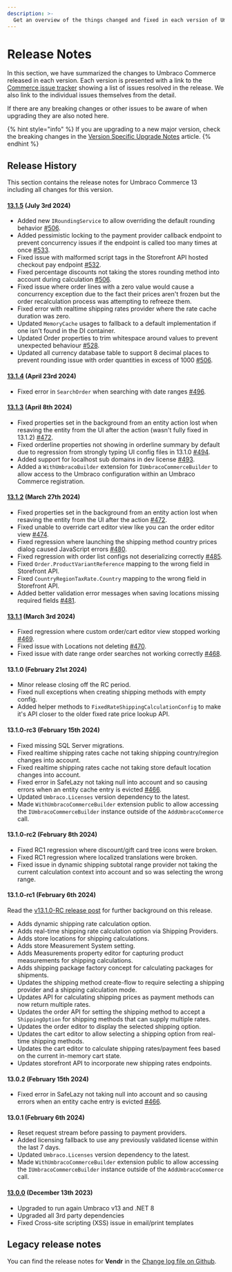 ```yaml
---
description: >-
  Get an overview of the things changed and fixed in each version of Umbraco Commerce.
---
```


# Release Notes

In this section, we have summarized the changes to Umbraco Commerce released in each version. Each version is presented with a link to the [Commerce issue tracker](https://github.com/umbraco/Umbraco.Commerce.Issues/issues) showing a list of issues resolved in the release. We also link to the individual issues themselves from the detail.

If there are any breaking changes or other issues to be aware of when upgrading they are also noted here.

{% hint style="info" %}
If you are upgrading to a new major version, check the breaking changes in the [Version Specific Upgrade Notes](upgrading/version-specific-upgrades.md) article.
{% endhint %}

## Release History

This section contains the release notes for Umbraco Commerce 13 including all changes for this version.

#### [13.1.5](https://github.com/umbraco/Umbraco.Commerce.Issues/issues?q=is%3Aissue+is%3Aclosed+label%3Arelease%2F13.1.5) (July 3rd 2024)

* Added new `IRoundingService` to allow overriding the default rounding behavior [#506](https://github.com/umbraco/Umbraco.Commerce.Issues/issues/506).
* Added pessimistic locking to the payment provider callback endpoint to prevent concurrency issues if the endpoint is called too many times at once [#533](https://github.com/umbraco/Umbraco.Commerce.Issues/issues/533).
* Fixed issue with malformed script tags in the Storefront API hosted checkout pay endpoint [#532](https://github.com/umbraco/Umbraco.Commerce.Issues/issues/532).
* Fixed percentage discounts not taking the stores rounding method into account during calculation [#506](https://github.com/umbraco/Umbraco.Commerce.Issues/issues/506).
* Fixed issue where order lines with a zero value would cause a concurrency exception due to the fact their prices aren't frozen but the order recalculation process was attempting to refreeze them.
* Fixed error with realtime shipping rates provider where the rate cache duration was zero.
* Updated `MemoryCache` usages to fallback to a default implementation if one isn't found in the DI container.
* Updated Order properties to trim whitespace around values to prevent unexpected behaviour  [#528](https://github.com/umbraco/Umbraco.Commerce.Issues/issues/528).
* Updated all currency database table to support 8 decimal places to prevent rounding issue with order quantities in excess of 1000 [#506](https://github.com/umbraco/Umbraco.Commerce.Issues/issues/506).

#### [13.1.4](https://github.com/umbraco/Umbraco.Commerce.Issues/issues?q=is%3Aissue+is%3Aclosed+label%3Arelease%2F13.1.4) (April 23rd 2024)

* Fixed error in `SearchOrder` when searching with date ranges [#496](https://github.com/umbraco/Umbraco.Commerce.Issues/issues/496).

#### [13.1.3](https://github.com/umbraco/Umbraco.Commerce.Issues/issues?q=is%3Aissue+is%3Aclosed+label%3Arelease%2F13.1.3) (April 8th 2024)

* Fixed properties set in the background from an entity action lost when resaving the entity from the UI after the action (wasn't fully fixed in 13.1.2) [#472](https://github.com/umbraco/Umbraco.Commerce.Issues/issues/472).
* Fixed orderline properties not showing in orderline summary by default due to regression from strongly typing UI config files in 13.1.0 [#494](https://github.com/umbraco/Umbraco.Commerce.Issues/issues/494).
* Added support for localhost sub domains in dev license [#493](https://github.com/umbraco/Umbraco.Commerce.Issues/issues/493).
* Added a `WithUmbracoBuilder` extension for `IUmbracoCommerceBuilder` to allow access to the Umbraco configuration within an Umbraco Commerce registration.

#### [13.1.2](https://github.com/umbraco/Umbraco.Commerce.Issues/issues?q=is%3Aissue+is%3Aclosed+label%3Arelease%2F13.1.2) (March 27th 2024)

* Fixed properties set in the background from an entity action lost when resaving the entity from the UI after the action [#472](https://github.com/umbraco/Umbraco.Commerce.Issues/issues/472).
* Fixed unable to override cart editor view like you can the order editor view [#474](https://github.com/umbraco/Umbraco.Commerce.Issues/issues/474).
* Fixed regression where launching the shipping method country prices dialog caused JavaScript errors [#480](https://github.com/umbraco/Umbraco.Commerce.Issues/issues/480).
* Fixed regression with order list configs not deserializing correctly [#485](https://github.com/umbraco/Umbraco.Commerce.Issues/issues/485).
* Fixed `Order.ProductVariantReference` mapping to the wrong field in Storefront API.
* Fixed `CountryRegionTaxRate.Country` mapping to the wrong field in Storefront API.
* Added better validation error messages when saving locations missing required fields [#481](https://github.com/umbraco/Umbraco.Commerce.Issues/issues/481).

#### [13.1.1](https://github.com/umbraco/Umbraco.Commerce.Issues/issues?q=is%3Aissue+is%3Aclosed+label%3Arelease%2F13.1.1) (March 3rd 2024)

* Fixed regression where custom order/cart editor view stopped working [#469](https://github.com/umbraco/Umbraco.Commerce.Issues/issues/469).
* Fixed issue with Locations not deleting [#470](https://github.com/umbraco/Umbraco.Commerce.Issues/issues/470).
* Fixed issue with date range order searches not working correctly [#468](https://github.com/umbraco/Umbraco.Commerce.Issues/issues/468).

#### 13.1.0 (February 21st 2024)

* Minor release closing off the RC period.
* Fixed null exceptions when creating shipping methods with empty config.
* Added helper methods to `FixedRateShippingCalculationConfig` to make it's API closer to the older fixed rate price lookup API.

#### 13.1.0-rc3 (February 15th 2024)

* Fixed missing SQL Server migrations.
* Fixed realtime shipping rates cache not taking shipping country/region changes into account.
* Fixed realtime shipping rates cache not taking store default location changes into account.
* Fixed error in SafeLazy not taking null into account and so causing errors when an entity cache entry is evicted [#466](https://github.com/umbraco/Umbraco.Commerce.Issues/issues/466).
* Updated `Umbraco.Licenses` version dependency to the latest.
* Made `WithUmbracoCommerceBuilder` extension public to allow accessing the `IUmbracoCommerceBuilder` instance outside of the `AddUmbracoCommerce` call.

#### 13.1.0-rc2 (February 8th 2024)

* Fixed RC1 regression where discount/gift card tree icons were broken.
* Fixed RC1 regression where localized translations were broken.
* Fixed issue in dynamic shipping subtotal range provider not taking the current calculation context into account and so was selecting the wrong range.

#### 13.1.0-rc1 (February 6th 2024)

Read the [v13.1.0-RC release post](./v13.1.0-rc.md) for further background on this release.

* Adds dynamic shipping rate calculation option.
* Adds real-time shipping rate calculation option via Shipping Providers.
* Adds store locations for shipping calculations.
* Adds store Measurement System setting.
* Adds Measurements property editor for capturing product measurements for shipping calculations.
* Adds shipping package factory concept for calculating packages for shipments.
* Updates the shipping method create-flow to require selecting a shipping provider and a shipping calculation mode.
* Updates API for calculating shipping prices as payment methods can now return multiple rates.
* Updates the order API for setting the shipping method to accept a `ShippingOption` for shipping methods that can supply multiple rates.
* Updates the order editor to display the selected shipping option.
* Updates the cart editor to allow selecting a shipping option from real-time shipping methods.
* Updates the cart editor to calculate shipping rates/payment fees based on the current in-memory cart state.
* Updates storefront API to incorporate new shipping rates endpoints.

#### 13.0.2 (February 15th 2024)

* Fixed error in SafeLazy not taking null into account and so causing errors when an entity cache entry is evicted [#466](https://github.com/umbraco/Umbraco.Commerce.Issues/issues/466).

#### 13.0.1 (February 6th 2024)

* Reset request stream before passing to payment providers.
* Added licensing fallback to use any previously validated license within the last 7 days.
* Updated `Umbraco.Licenses` version dependency to the latest.
* Made `WithUmbracoCommerceBuilder` extension public to allow accessing the `IUmbracoCommerceBuilder` instance outside of the `AddUmbracoCommerce` call.

#### [13.0.0](https://github.com/umbraco/Umbraco.Commerce.Issues/issues?q=is%3Aissue+is%3Aclosed+label%3Arelease%2F13.0.0) (December 13th 2023)

* Upgraded to run again Umbraco v13 and .NET 8
* Upgraded all 3rd party dependencies
* Fixed Cross-site scripting (XSS) issue in email/print templates

## Legacy release notes

You can find the release notes for **Vendr** in the [Change log file on Github](changelog-archive/Vendr-core.md).
